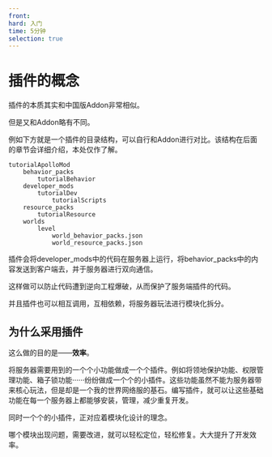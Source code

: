 ```yaml
---
front: 
hard: 入门
time: 5分钟
selection: true
---
```


# 插件的概念

插件的本质其实和中国版Addon非常相似。

但是又和Addon略有不同。

例如下方就是一个插件的目录结构，可以自行和Addon进行对比。该结构在后面的章节会详细介绍，本处仅作了解。

```
tutorialApolloMod
	behavior_packs
		tutorialBehavior
	developer_mods
		tutorialDev
			tutorialScripts
	resource_packs
		tutorialResource
	worlds
		level
			world_behavior_packs.json
			world_resource_packs.json
```

插件会将developer_mods中的代码在服务器上运行，将behavior_packs中的内容发送到客户端去，并于服务器进行双向通信。

这样做可以防止代码遭到逆向工程爆破，从而保护了服务端插件的代码。

并且插件也可以相互调用，互相依赖，将服务器玩法进行模块化拆分。

## 为什么采用插件

这么做的目的是——**效率**。

将服务器需要用到的一个个小功能做成一个个插件。例如将领地保护功能、权限管理功能、箱子锁功能······纷纷做成一个个的小插件。这些功能虽然不能为服务器带来核心玩法，但是却是一个我的世界网络服的基石。编写插件，就可以让这些基础功能在每一个服务器上都能够安装，管理，减少重复开发。

同时一个个的小插件，正对应着模块化设计的理念。

哪个模块出现问题，需要改进，就可以轻松定位，轻松修复。大大提升了开发效率。

